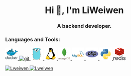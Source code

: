<h1 align="center">Hi 👋, I'm LiWeiwen</h1>
<h3 align="center">A backend developer.</h3>

<h3 align="left">Languages and Tools:</h3>
<p align="left"> <a href="https://www.docker.com/" target="_blank" rel="noreferrer"> <img src="https://raw.githubusercontent.com/devicons/devicon/master/icons/docker/docker-original-wordmark.svg" alt="docker" width="40" height="40"/> </a> <a href="https://git-scm.com/" target="_blank" rel="noreferrer"> <img src="https://www.vectorlogo.zone/logos/git-scm/git-scm-icon.svg" alt="git" width="40" height="40"/> </a> <a href="https://golang.org" target="_blank" rel="noreferrer"> <img src="https://raw.githubusercontent.com/devicons/devicon/master/icons/go/go-original.svg" alt="go" width="40" height="40"/> </a> <a href="https://www.linux.org/" target="_blank" rel="noreferrer"> <img src="https://raw.githubusercontent.com/devicons/devicon/master/icons/linux/linux-original.svg" alt="linux" width="40" height="40"/> </a> <a href="https://www.mongodb.com/" target="_blank" rel="noreferrer"> <img src="https://raw.githubusercontent.com/devicons/devicon/master/icons/mongodb/mongodb-original-wordmark.svg" alt="mongodb" width="40" height="40"/> </a> <a href="https://www.mysql.com/" target="_blank" rel="noreferrer"> <img src="https://raw.githubusercontent.com/devicons/devicon/master/icons/mysql/mysql-original-wordmark.svg" alt="mysql" width="40" height="40"/> </a> <a href="https://www.php.net" target="_blank" rel="noreferrer"> <img src="https://raw.githubusercontent.com/devicons/devicon/master/icons/php/php-original.svg" alt="php" width="40" height="40"/> </a> <a href="https://www.python.org" target="_blank" rel="noreferrer"> <img src="https://raw.githubusercontent.com/devicons/devicon/master/icons/python/python-original.svg" alt="python" width="40" height="40"/> </a> <a href="https://redis.io" target="_blank" rel="noreferrer"> <img src="https://raw.githubusercontent.com/devicons/devicon/master/icons/redis/redis-original-wordmark.svg" alt="redis" width="40" height="40"/> </a>  </p>


<a href="https://github.com/anuraghazra/github-readme-stats">
    <img src="https://github-readme-stats.vercel.app/api/top-langs?username=Lweiwen&show_icons=true&locale=en&layout=compact" alt="Lweiwen" />
</a>

<a href="https://github.com/anuraghazra/convoychat">
    <img src="https://github-readme-stats.vercel.app/api?username=Lweiwen&show_icons=true&locale=en" alt="Lweiwen" />
</a>

<!-- [![Readme Card](https://github-readme-stats.vercel.app/api/pin/?username=Lweiwen&repo=scripts&layout=compact)](https://github.com/Lweiwen/scripts)


[![Readme Card](https://github-readme-stats.vercel.app/api/pin/?username=classmatelin&repo=video-downloader&layout=compact)](https://github.com/ClassmateLin/video-downloader)


[![Readme Card](https://github-readme-stats.vercel.app/api/pin/?username=classmatelin&repo=proxy_pool&layout=compact)](https://github.com/ClassmateLin/proxy_pool)


[![Readme Card](https://github-readme-stats.vercel.app/api/pin/?username=classmatelin&repo=CyShop&layout=compact)](https://github.com/ClassmateLin/CyShop)

[![Readme Card](https://github-readme-stats.vercel.app/api/pin/?username=classmatelin&repo=ShopeeHelper&layout=compact)](https://github.com/ClassmateLin/ShopeeHelper) -->